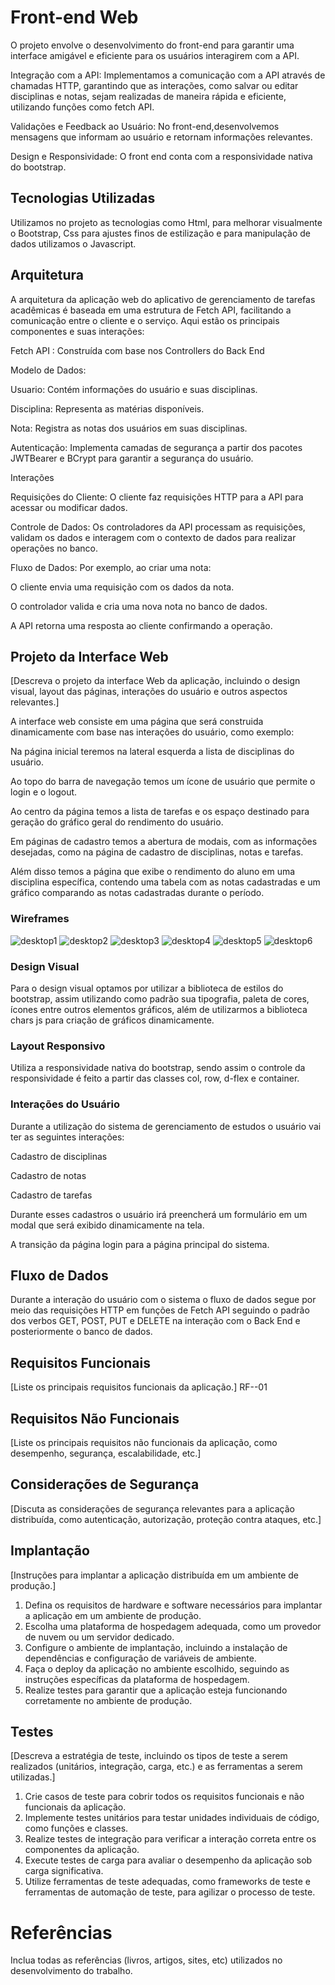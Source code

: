 # Front-end Web

O projeto envolve o desenvolvimento do front-end para garantir uma interface amigável e eficiente para os usuários interagirem com a API.

Integração com a API: Implementamos a comunicação com a API através de chamadas HTTP, garantindo que as interações, como salvar ou editar disciplinas e notas, sejam realizadas de maneira rápida e eficiente, utilizando funções como fetch API. 

Validações e Feedback ao Usuário: No front-end,desenvolvemos mensagens que informam ao usuário e retornam informações relevantes.

Design e Responsividade: O front end conta com a responsividade nativa do bootstrap.

## Tecnologias Utilizadas

Utilizamos no projeto as tecnologias como Html, para melhorar visualmente o Bootstrap, Css para ajustes finos de estilização e para manipulação de dados utilizamos o Javascript.

## Arquitetura

A arquitetura da aplicação web do aplicativo de gerenciamento de tarefas acadêmicas é baseada em uma estrutura de Fetch API, facilitando a comunicação entre o cliente e o serviço. Aqui estão os principais componentes e suas interações:

Fetch API : Construída com base nos Controllers do Back End

Modelo de Dados:

Usuario: Contém informações do usuário e suas disciplinas.

Disciplina: Representa as matérias disponíveis.

Nota: Registra as notas dos usuários em suas disciplinas.

Autenticação: Implementa camadas de segurança a partir dos pacotes JWTBearer e BCrypt para garantir a segurança do usuário.

Interações

Requisições do Cliente: O cliente faz requisições HTTP para a API para acessar ou modificar dados.

Controle de Dados: Os controladores da API processam as requisições, validam os dados e interagem com o contexto de dados para realizar operações no banco.

Fluxo de Dados: Por exemplo, ao criar uma nota:

O cliente envia uma requisição com os dados da nota.

O controlador valida e cria uma nova nota no banco de dados.

A API retorna uma resposta ao cliente confirmando a operação.

## Projeto da Interface Web
[Descreva o projeto da interface Web da aplicação, incluindo o design visual, layout das páginas, interações do usuário e outros aspectos relevantes.]

A interface web consiste em uma página que será construida dinamicamente com base nas interações do usuário, como exemplo: 

Na página inicial teremos na lateral esquerda a lista de disciplinas do usuário.

Ao topo do barra de navegação temos um ícone de usuário que permite o login e o logout.

Ao centro da página temos a lista de tarefas e os espaço destinado para geração do gráfico geral do rendimento do usuário.

Em páginas de cadastro temos a abertura de modais, com as informações desejadas, como na página de cadastro de disciplinas, notas e tarefas.

Além disso temos a página que exibe o rendimento do aluno em uma disciplina específica, contendo uma tabela com as notas cadastradas e um gráfico comparando as notas cadastradas durante o período.

### Wireframes

![desktop1](https://github.com/user-attachments/assets/afeecc2e-8dae-4822-857d-3bd35e0fb40c)
![desktop2](https://github.com/user-attachments/assets/ab68be52-b63c-484d-83ff-52923a0e9a94)
![desktop3](https://github.com/user-attachments/assets/ff311498-3c88-4766-9056-65886b0af36a)
![desktop4](https://github.com/user-attachments/assets/1da768ea-6d77-4bb0-88cd-fae1875af35c)
![desktop5](https://github.com/user-attachments/assets/e3692b71-963b-42ac-8c4a-5fa4c79668be)
![desktop6](https://github.com/user-attachments/assets/746c579b-21ef-409d-91d1-3e7f6516463a)



### Design Visual

Para o design visual optamos por utilizar a biblioteca de estilos do bootstrap, assim utilizando como padrão sua tipografia, paleta de cores, ícones entre outros elementos gráficos, além de utilizarmos a biblioteca chars js para criação de gráficos dinamicamente.

### Layout Responsivo

Utiliza a responsividade nativa do bootstrap, sendo assim o controle da responsividade é feito a partir das classes col, row, d-flex e container.

### Interações do Usuário

Durante a utilização do sistema de gerenciamento de estudos o usuário vai ter as seguintes interações:

Cadastro de disciplinas

Cadastro de notas

Cadastro de tarefas

Durante esses cadastros o usuário irá preencherá um formulário em um modal que será exibido dinamicamente na tela.

A transição da página login para a página principal do sistema.
## Fluxo de Dados

Durante a interação do usuário com o sistema o fluxo de dados segue por meio das requisições HTTP em funções de Fetch API seguindo o padrão dos verbos GET, POST, PUT e DELETE na interação com o Back End e posteriormente o banco de dados.

## Requisitos Funcionais

[Liste os principais requisitos funcionais da aplicação.]
RF--01

## Requisitos Não Funcionais

[Liste os principais requisitos não funcionais da aplicação, como desempenho, segurança, escalabilidade, etc.]


## Considerações de Segurança

[Discuta as considerações de segurança relevantes para a aplicação distribuída, como autenticação, autorização, proteção contra ataques, etc.]

## Implantação

[Instruções para implantar a aplicação distribuída em um ambiente de produção.]

1. Defina os requisitos de hardware e software necessários para implantar a aplicação em um ambiente de produção.
2. Escolha uma plataforma de hospedagem adequada, como um provedor de nuvem ou um servidor dedicado.
3. Configure o ambiente de implantação, incluindo a instalação de dependências e configuração de variáveis de ambiente.
4. Faça o deploy da aplicação no ambiente escolhido, seguindo as instruções específicas da plataforma de hospedagem.
5. Realize testes para garantir que a aplicação esteja funcionando corretamente no ambiente de produção.

## Testes

[Descreva a estratégia de teste, incluindo os tipos de teste a serem realizados (unitários, integração, carga, etc.) e as ferramentas a serem utilizadas.]

1. Crie casos de teste para cobrir todos os requisitos funcionais e não funcionais da aplicação.
2. Implemente testes unitários para testar unidades individuais de código, como funções e classes.
3. Realize testes de integração para verificar a interação correta entre os componentes da aplicação.
4. Execute testes de carga para avaliar o desempenho da aplicação sob carga significativa.
5. Utilize ferramentas de teste adequadas, como frameworks de teste e ferramentas de automação de teste, para agilizar o processo de teste.

# Referências

Inclua todas as referências (livros, artigos, sites, etc) utilizados no desenvolvimento do trabalho.
